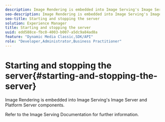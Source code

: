 ```yaml
---
description: Image Rendering is embedded into Image Serving's Image Server and Platform Server components.
seo-description: Image Rendering is embedded into Image Serving's Image Server and Platform Server components.
seo-title: Starting and stopping the server
solution: Experience Manager
title: Starting and stopping the server
uuid: edd588ce-fbc0-4003-b007-a5dc9a84ad8a
feature: "Dynamic Media Classic,SDK/API"
role: "Developer,Administrator,Business Practitioner"
---
```


# Starting and stopping the server{#starting-and-stopping-the-server}

Image Rendering is embedded into Image Serving's Image Server and Platform Server components.

 Refer to the Image Serving Documentation for further information. 

